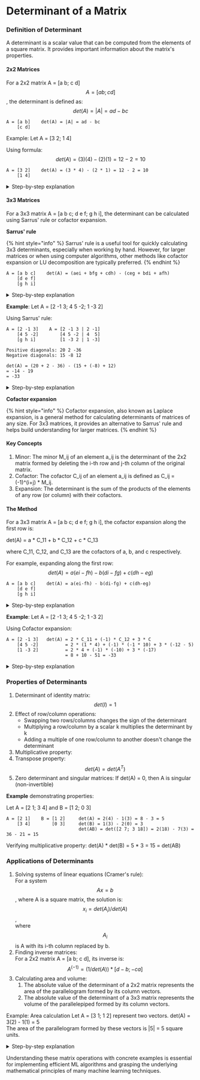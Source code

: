 # Determinant of a Matrix

### Definition of Determinant

A determinant is a scalar value that can be computed from the elements of a square matrix. It provides important information about the matrix's properties.

#### 2x2 Matrices

For a 2x2 matrix A = \[a b; c d]$$A = [a b; c d]$$, the determinant is defined as: $$det(A) = |A| = ad - bc$$

```
A = [a b]    det(A) = |A| = ad - bc
    [c d]
```

Example: Let A = \[3 2; 1 4]

Using formula:$$det(A) = (3)(4) - (2)(1) = 12 - 2 = 10$$

```
A = [3 2]    det(A) = (3 * 4) - (2 * 1) = 12 - 2 = 10 
    [1 4]
```

<details>

<summary>Step-by-step explanation</summary>

* Identify the elements: a = 3, b = 2, c = 1, d = 4
* Apply the formula: det(A) = ad - bc
* Substitute the values: det(A) = (3)(4) - (2)(1)
* Multiply: det(A) = 12 - 2
* Subtract: det(A) = 10

</details>

#### 3x3 Matrices

For a 3x3 matrix A = \[a b c; d e f; g h i], the determinant can be calculated using Sarrus' rule or cofactor expansion.

**Sarrus' rule**

{% hint style="info" %}
Sarrus' rule is a useful tool for quickly calculating 3x3 determinants, especially when working by hand. However, for larger matrices or when using computer algorithms, other methods like cofactor expansion or LU decomposition are typically preferred.
{% endhint %}

```
A = [a b c]    det(A) = (aei + bfg + cdh) - (ceg + bdi + afh)
    [d e f]
    [g h i]
```

<details>

<summary>Step-by-step explanation</summary>

* Start with your 3x3 matrix: \[a b c] \[d e f] \[g h i]
* Extend the matrix by copying the first two columns to the right: \[a b c | a b] \[d e f | d e] \[g h i | g h]
*   Calculate the products along the diagonals: a. Positive diagonals (left to right):

    * aei (main diagonal)
    * bfg (starts from the second column)
    * cdh (starts from the third column)

    b. Negative diagonals (right to left):

    * ceg (starts from the third column)
    * bdi (starts from the second column)
    * afh (starts from the first column of the extension)
* Sum the positive products and subtract the sum of the negative products: det(A) = (aei + bfg + cdh) - (ceg + bdi + afh)

</details>

**Example**: Let A = \[2 -1 3; 4 5 -2; 1 -3 2]

Using Sarrus' rule:

```
A = [2 -1 3]    A = [2 -1 3 | 2 -1]
    [4 5 -2]        [4 5 -2 | 4  5]
    [g h i]         [1 -3 2 | 1 -3]
    
Positive diagonals: 20 2 -36
Negative diagonals: 15 -8 12

det(A) = (20 + 2 - 36) - (15 + (-8) + 12)
= -14 - 19
= -33
```

<details>

<summary>Step-by-step explanation</summary>

Step 1: Write out the matrix \[2 -1 3] \[4 5 -2] \[1 -3 2]

Step 2: Extend the matrix \[2 -1 3 | 2 -1] \[4 5 -2 | 4 5] \[1 -3 2 | 1 -3]

Step 3: Calculate the products a. Positive diagonals:

* 2 \* 5 \* 2 = 20
* (-1) \* (-2) \* 1 = 2
* 3 \* 4 \* (-3) = -36

b. Negative diagonals:

* 3 \* 5 \* 1 = 15
* (-1) \* 4 \* 2 = -8
* 2 \* (-2) \* (-3) = 12

Step 4: Sum and subtract det(A) = (20 + 2 + (-36)) - (15 + (-8) + 12) = -14 - 19 = -33

Therefore, the determinant of A is -33.

</details>

**Cofactor expansion**

{% hint style="info" %}
Cofactor expansion, also known as Laplace expansion, is a general method for calculating determinants of matrices of any size. For 3x3 matrices, it provides an alternative to Sarrus' rule and helps build understanding for larger matrices.
{% endhint %}

#### Key Concepts

1. Minor: The minor M\_ij of an element a\_ij is the determinant of the 2x2 matrix formed by deleting the i-th row and j-th column of the original matrix.
2. Cofactor: The cofactor C\_ij of an element a\_ij is defined as C\_ij = (-1)^(i+j) \* M\_ij.
3. Expansion: The determinant is the sum of the products of the elements of any row (or column) with their cofactors.

#### The Method

For a 3x3 matrix A = \[a b c; d e f; g h i], the cofactor expansion along the first row is:

det(A) = a \* C\_11 + b \* C\_12 + c \* C\_13

where C\_11, C\_12, and C\_13 are the cofactors of a, b, and c respectively.

For example, expanding along the first row: $$det(A) = a(ei-fh) - b(di-fg) + c(dh-eg)$$

```
A = [a b c]    det(A) = a(ei-fh) - b(di-fg) + c(dh-eg)
    [d e f]
    [g h i]
```

<details>

<summary>Step-by-step explanation</summary>

* Choose a row or column for expansion (typically the one with the most zeros).
* For each element in the chosen row/column: a. Find its minor by calculating the determinant of the 2x2 matrix formed by deleting its row and column. b. Calculate its cofactor by multiplying the minor by (-1)^(i+j). c. Multiply the element by its cofactor.
* Sum all these products.

</details>

**Example**: Let A = \[2 -1 3; 4 5 -2; 1 -3 2]

Using Cofactor expansion:

```
A = [2 -1 3]   det(A) = 2 * C_11 + (-1) * C_12 + 3 * C
    [4 5 -2]          = 2 * (1 * 4) + (-1) * (-1 * 10) + 3 * (-12 - 5)
    [1 -3 2]          = 2 * 4 + (-1) * (-10) + 3 * (-17)
                      = 8 + 10 - 51 = -33
```

<details>

<summary>Step-by-step explanation</summary>

&#x20;Let's use cofactor expansion on the first row of matrix A = \[2 -1 3; 4 5 -2; 1 -3 2]

Step 1: Expand along the first row det(A) = 2 \* C\_11 + (-1) \* C\_12 + 3 \* C\_13

Step 2: Calculate each cofactor

* For a = 2 (position 1,1):&#x20;
  * Minor M\_11 = | 5 -2 | = 5(2) - (-2)(-3) = 10 - 6 = 4&#x20;
  * \|-3 2 |&#x20;
  * Cofactor C\_11 = (-1)^(1+1) \* M\_11 = 1 \* 4 = 4
* For b = -1 (position 1,2):&#x20;
  * Minor M\_12 = | 4 -2 | = 4(2) - (-2)(1) = 8 + 2 = 10&#x20;
  * \| 1 2 |&#x20;
  * Cofactor C\_12 = (-1)^(1+2) \* M\_12 = -1 \* 10 = -10
* For c = 3 (position 1,3):&#x20;
  * Minor M\_13 = | 4 5 | = 4(-3) - (5)(1) = -12 - 5 = -17&#x20;
  * \| 1 -3 |&#x20;
  * Cofactor C\_13 = (-1)^(1+3) \* M\_13 = 1 \* (-17) = -17

Step 3: Sum the products det(A) = 2 \* 4 + (-1) \* (-10) + 3 \* (-17) = 8 + 10 - 51 = -33

Therefore, the determinant of A is -33.

</details>

### Properties of Determinants

1. Determinant of identity matrix: $$det(I) = 1$$
2. Effect of row/column operations:
   * Swapping two rows/columns changes the sign of the determinant
   * Multiplying a row/column by a scalar k multiplies the determinant by k
   * Adding a multiple of one row/column to another doesn't change the determinant
3. Multiplicative property:&#x20;
4. Transpose property: $$det(A) = det(A^T)$$
5. Zero determinant and singular matrices: If det(A) = 0, then A is singular (non-invertible)

**Example** demonstrating properties:

Let A = \[2 1; 3 4] and B = \[1 2; 0 3]

```
A = [2 1]    B = [1 2]     det(A) = 2(4) - 1(3) = 8 - 3 = 5
    [3 4]        [0 3]     det(B) = 1(3) - 2(0) = 3
                           det(AB) = det([2 7; 3 18]) = 2(18) - 7(3) = 36 - 21 = 15
```

Verifying multiplicative property: det(A) \* det(B) = 5 \* 3 = 15 = det(AB)

### Applications of Determinants

1. Solving systems of linear equations (Cramer's rule): \
   For a system $$Ax = b$$, where A is a square matrix, the solution is: $$x_i = det(A_i) / det(A)$$, \
   where $$A_i$$ is A with its i-th column replaced by b.
2. Finding inverse matrices: \
   For a 2x2 matrix A = \[a b; c d], its inverse is: $$A^(-1) = (1/det(A)) * [d -b; -c a]$$
3. Calculating area and volume:
   1. The absolute value of the determinant of a 2x2 matrix represents the area of the parallelogram formed by its column vectors.
   2. The absolute value of the determinant of a 3x3 matrix represents the volume of the parallelepiped formed by its column vectors.

Example: Area calculation Let A = \[3 1; 1 2] represent two vectors. det(A) = 3(2) - 1(1) = 5 \
The area of the parallelogram formed by these vectors is |5| = 5 square units.

<details>

<summary>Step-by-step explanation</summary>



Step 1: Understand the given vectors We have two vectors represented by the matrix A: A = \[3 1; 1 2]

These vectors are: v1 = (3, 1) v2 = (1, 2)

Step 2: Set up the determinant calculation The formula for the area of a parallelogram formed by two vectors is the absolute value of the determinant of the matrix formed by these vectors.

Area = |det(A)|

For a 2x2 matrix \[a b; c d], the determinant is calculated as: ad - bc

Step 3: Calculate the determinant det(A) = (3 × 2) - (1 × 1) = 6 - 1 = 5

Step 4: Take the absolute value Since the area is always positive, we take the absolute value of the determinant: Area = |det(A)| = |5| = 5

Step 5: Interpret the result The area of the parallelogram formed by vectors v1 and v2 is 5 square units.

Additional explanation:

* This method works because the determinant of a 2x2 matrix represents the signed area of the parallelogram formed by the two column vectors.
* The absolute value is used because area is always positive, while determinants can be positive or negative.
* This calculation also represents the magnitude of the cross product of the two vectors in 3D space, with the third component being zero.

</details>

Understanding these matrix operations with concrete examples is essential for implementing efficient ML algorithms and grasping the underlying mathematical principles of many machine learning techniques.
